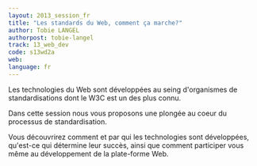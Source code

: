```yaml
---
layout: 2013_session_fr
title: "Les standards du Web, comment ça marche?"
author: Tobie LANGEL
authorpost: tobie-langel
track: 13_web_dev
code: s13wd2a
web:
language: fr
---
```


Les technologies du Web sont développées au seing d'organismes de standardisations dont le W3C est un des plus connu.

Dans cette session nous vous proposons une plongée au coeur du processus de standardisation.

Vous découvrirez comment et par qui les technologies sont développées, qu'est-ce qui détermine leur succès, ainsi que comment participer vous même au développement de la plate-forme Web.
